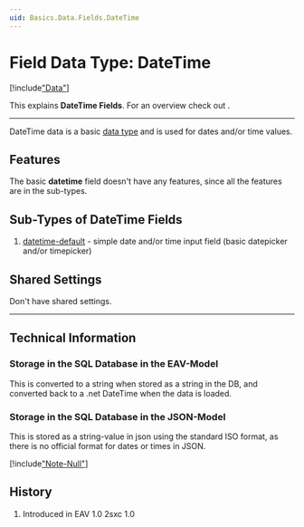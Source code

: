 ```yaml
---
uid: Basics.Data.Fields.DateTime
---
```


# Field Data Type: DateTime

[!include["Data"](~/pages/basics/data/_shared-content-types.md)]

This explains **DateTime Fields**. For an overview check out [](xref:Basics.Data.Index).

---


DateTime data is a basic [data type](xref:Basics.Data.Fields.Index) and is used for dates and/or time values.  

## Features 

The basic **datetime** field doesn't have any features, since all the features are in the sub-types. 

## Sub-Types of DateTime Fields

1. [datetime-default](xref:Basics.Data.Fields.DateTime-Default) - simple date and/or time input field (basic datepicker and/or timepicker)

## Shared Settings

Don't have shared settings.

---

## Technical Information

### Storage in the SQL Database in the EAV-Model

This is converted to a string when stored as a string in the DB, and converted back to a .net DateTime when the data is loaded. 

### Storage in the SQL Database in the JSON-Model

This is stored as a string-value in json using the standard ISO format, as there is no official format for dates or times in JSON.

[!include["Note-Null"](./notes-null.md)]


## History

1. Introduced in EAV 1.0 2sxc 1.0